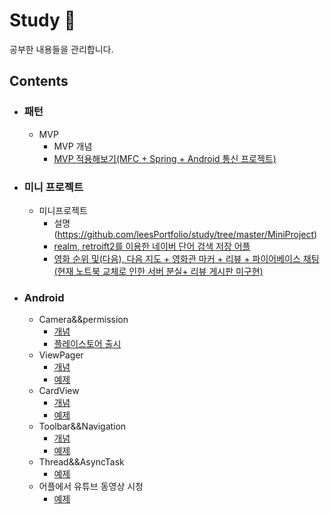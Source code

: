 ﻿# Study :green_book:
공부한 내용들을 관리합니다.

## Contents 
- ### 패턴

  - MVP
    - MVP 개념 
    - [MVP 적용해보기(MFC + Spring + Android 통신 프로젝트)](https://github.com/leesPortfolio/study/tree/master/mvp)

- ### 미니 프로젝트

  - 미니프로젝트
    - 설명(https://github.com/leesPortfolio/study/tree/master/MiniProject)
    - [realm, retroift2를 이용한 네이버 단어 검색 저장 어플](https://github.com/leesPortfolio/study/tree/master/MiniProject/MoviewBoja)
    - [영화 순위 및(다음), 다음 지도 + 영화관 마커 + 리뷰 + 파이어베이스 채팅(현재 노트북 교체로 인한 서버 분실+ 리뷰 게시판 미구현)](https://github.com/leesPortfolio/study/tree/master/MiniProject/RealmwithRetroiftwithparsingPractice)

- ### Android

  - Camera&&permission
    - [개념](https://github.com/leesPortfolio/study/blob/master/camera%26%26permission/README.md)
    - [플레이스토어 출시](https://play.google.com/store/apps/details?id=com.lbc.camera.camera)
  - ViewPager
    - [개념](https://github.com/leesPortfolio/study/blob/master/ViewPager/README.md)
    - [예제](https://github.com/leesPortfolio/study/tree/master/ViewPager/ViewPagerExam)
  - CardView
    - [개념](https://github.com/leesPortfolio/study/blob/master/CardView/README.md)
    - [예제](https://github.com/leesPortfolio/study/tree/master/CardView/CardViewExam)
  - Toolbar&&Navigation
    - [개념](https://github.com/leesPortfolio/study/blob/master/Toolbar%26%26Navigation/README.md)
    - [예제](https://github.com/leesPortfolio/study/tree/master/Toolbar%26%26Navigation/ToolbarNavigationExam)
  - Thread&&AsyncTask
    - [예제](https://github.com/leesPortfolio/study/tree/master/TreadPractice/BasicThreadAndAsync)
  - 어플에서 유튜브 동영상 시청
    - [예제](https://github.com/leesPortfolio/study/tree/master/practice/YoutubeEx)

